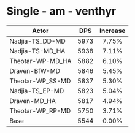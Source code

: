 # Single - am - venthyr
| Actor | DPS | Increase |
|---|:---:|:---:|
|Nadjia-TS_DD-MD|5973|7.75%|
|Nadjia-TS-MD_HA|5938|7.11%|
|Theotar-WP-MD_HA|5882|6.10%|
|Draven-BfW-MD|5846|5.45%|
|Theotar-WP_SS-MD|5837|5.30%|
|Nadjia-TS_EP-MD|5823|5.04%|
|Draven-MD_HA|5817|4.94%|
|Theotar-WP_RP-MD|5750|3.71%|
|Base|5544|0.00%|
